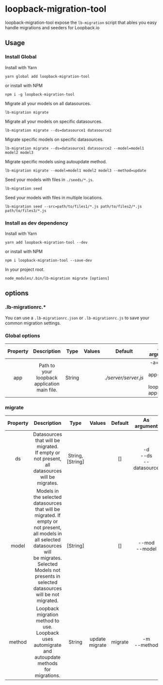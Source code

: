 # loopback-migration-tool

loopback-migration-tool expose the `lb-migration` script that ables you easy
handle migrations and seeders for Loopback.io

## Usage

### Install Global

Install with Yarn
```
yarn global add loopback-migration-tool
```
or install with NPM
```
npm i -g loopback-migration-tool
```
Migrate all your models on all datasources.
```
lb-migration migrate
```
Migrate all your models on specific datasources.
```
lb-migration migrate --ds=datasource1 datasource2
```
Migrate specific models on specific datasources.
```
lb-migration migrate --ds=datasource1 datasource2 --model=model1 model2 model3
```
Migrate specific models using autoupdate method.
```
lb-migration migrate --model=model1 model2 model3 --method=update
```
Seed your models with files in `./seeds/*.js`.
```
lb-migration seed
```
Seed your models with files in multiple locations.
```
lb-migration seed --src=path/to/files1/*.js path/to/files2/*.js path/to/files3/*.js  
```

### Install as dev dependency

Install with Yarn
```
yarn add loopback-migration-tool --dev
```
or install with NPM
```
npm i loopback-migration-tool --save-dev
```
In your project root.
```
node_modules/.bin/lb-migration migrate [options] 
```

## options

### .lb-migrationrc.*

You can use a `.lb-migrationrc.json` or `.lb-migrationrc.js` to save your common migration settings.

### Global options

| Property 	|                  Description                  	|  Type  	| Values 	|        Default       	|           As argument                                         |
|:--------:	|:---------------------------------------------:	|:------:	|:------:	|:--------------------:	|:------------------------------------------------------------:	|
|    app   	| Path to your loopback application</br>main file. 	| String 	|        	| *./server/server.js* 	| -a=*value* </br> --app=*value* </br> --loopback-app=*value* 	|

### migrate

| Property 	|                                                                                                       Description                                                                                                                     	|       Type       	|     Values     	| Default 	|               As argument     	|
|:--------:	|:--------------------------------------------------------------------------------------------------------------------------------------------------------------------------------------------------------------------------------------:	|:----------------:	|:--------------:	|:-------:	|:-----------------------------:	|
|    ds    	|Datasources that will be migrated.</br>If empty or not present, all datasources will be migrates.                                                                                                                          	            | String, [String] 	|                	|    []   	| -d </br> --ds </br> --datasource 	|
|   model  	|Models in the selected datasources</br>that will be migrated. If empty or not present,</br>all models in all selected datasources will</br>be migrates. Selected Models not presents in</br>selected datasources will be not migrated. 	|     [String]     	|                	|    []   	|        --mod </br> --model    	|
|  method  	|Loopback migration method to use.</br>Loopback uses automigrate and autoupdate methods</br>for migrations.                                                                                                                     	        |      String      	| update migrate 	| migrate 	|           -m </br> --method     	|



